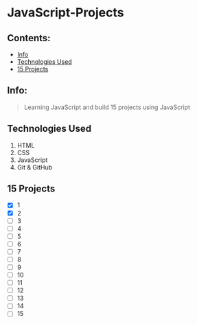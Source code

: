# JavaScript-Projects

## Contents: 
* [Info](#Info)<br>
* [Technologies Used](#Technologies-Used)<br>
* [15 Projects](#15-Projects)<br>

## Info:
> Learning JavaScript and build 15 projects using JavaScript

## Technologies Used
1. HTML
2. CSS
3. JavaScript
4. Git & GitHub

## 15 Projects
- [x] 1
- [x] 2
- [ ] 3
- [ ] 4
- [ ] 5
- [ ] 6
- [ ] 7
- [ ] 8
- [ ] 9
- [ ] 10
- [ ] 11
- [ ] 12
- [ ] 13
- [ ] 14
- [ ] 15
